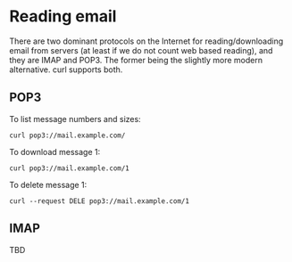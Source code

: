 # Reading email

There are two dominant protocols on the Internet for reading/downloading email
from servers (at least if we do not count web based reading), and they are IMAP
and POP3. The former being the slightly more modern alternative. curl supports
both.

## POP3

To list message numbers and sizes:

    curl pop3://mail.example.com/

To download message 1:

    curl pop3://mail.example.com/1

To delete message 1:

    curl --request DELE pop3://mail.example.com/1

## IMAP

TBD

